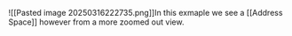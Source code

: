 ![[Pasted image 20250316222735.png]]In this exmaple we see a [[Address Space]] however from a more zoomed out view.